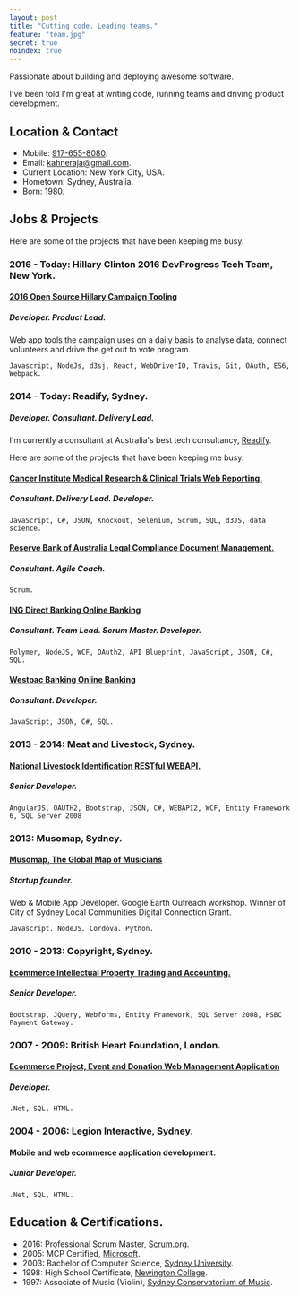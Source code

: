 ```yaml
---
layout: post
title: "Cutting code. Leading teams."
feature: "team.jpg"
secret: true
noindex: true
---
```


Passionate about building and deploying awesome software.

I've been told I'm great at writing code, running teams and driving product development.

## Location & Contact

- Mobile: [917-655-8080](tel:917-655-8080).
- Email: <kahneraja@gmail.com>.
- Current Location: New York City, USA.
- Hometown: Sydney, Australia.
- Born: 1980.

## Jobs & Projects

Here are some of the projects that have been keeping me busy.

### 2016 - Today: Hillary Clinton 2016 DevProgress Tech Team, New York.

#### [2016 Open Source Hillary Campaign Tooling](http://devprogress.us/)

##### Developer. Product Lead.

Web app tools the campaign uses on a daily basis to analyse data, connect volunteers and drive the get out to vote program.

	Javascript, NodeJs, d3sj, React, WebDriverIO, Travis, Git, OAuth, ES6, Webpack.

### 2014 - Today: Readify, Sydney.

##### Developer. Consultant. Delivery Lead.

I'm currently a consultant at Australia's best tech consultancy, [Readify](http://www.readify.net).

Here are some of the projects that have been keeping me busy.

#### [Cancer Institute Medical Research & Clinical Trials Web Reporting.](http://www.cancerinstitute.org.au)

##### Consultant. Delivery Lead. Developer.

	JavaScript, C#, JSON, Knockout, Selenium, Scrum, SQL, d3JS, data science.

#### [Reserve Bank of Australia Legal Compliance Document Management.](http://www.rba.gov.au)

##### Consultant. Agile Coach.

	Scrum.

#### [ING Direct Banking Online Banking](http://www.ingdirect.com.au)

##### Consultant. Team Lead. Scrum Master. Developer.

	Polymer, NodeJS, WCF, OAuth2, API Blueprint, JavaScript, JSON, C#, SQL.

#### [Westpac Banking Online Banking](http://www.westpac.com.au)

##### Consultant. Developer.

	JavaScript, JSON, C#, SQL.

### 2013 - 2014: Meat and Livestock, Sydney.

#### [National Livestock Identification RESTful WEBAPI.](http://www.nlis.com.au)

##### Senior Developer.

	AngularJS, OAUTH2, Bootstrap, JSON, C#, WEBAPI2, WCF, Entity Framework 6, SQL Server 2008

### 2013: Musomap, Sydney.

#### [Musomap, The Global Map of Musicians](http://www.musomap.com)

##### Startup founder.

Web & Mobile App Developer. Google Earth Outreach workshop. Winner of City of Sydney Local Communities Digital Connection Grant.

	Javascript. NodeJS. Cordova. Python.

### 2010 - 2013: Copyright, Sydney.

#### [Ecommerce Intellectual Property Trading and Accounting.](http://www.copyright.org.au)

##### Senior Developer.

	Bootstrap, JQuery, Webforms, Entity Framework, SQL Server 2008, HSBC Payment Gateway.

### 2007 - 2009: British Heart Foundation, London.

#### [Ecommerce Project, Event and Donation Web Management Application](http://www.bhf.org.uk)

##### Developer.

	.Net, SQL, HTML.

### 2004 - 2006: Legion Interactive, Sydney.

#### Mobile and web ecommerce application development.

##### Junior Developer.

	.Net, SQL, HTML.

## Education & Certifications.

- 2016: Professional Scrum Master, [Scrum.org](http://www.scrum.org).
- 2005: MCP Certified, [Microsoft](http://www.microsoft.com).
- 2003: Bachelor of Computer Science, [Sydney University](http://sydney.edu.au/).
- 1998: High School Certificate, [Newington College](http://www.newington.nsw.edu.au).
- 1997: Associate of Music (Violin), [Sydney Conservatorium of Music](http://music.sydney.edu.au).
